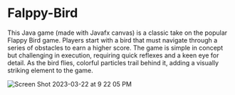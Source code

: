 # Falppy-Bird

This Java game (made with Javafx canvas) is a classic take on the popular Flappy Bird game. Players start with a bird that must navigate through a series of obstacles to earn a higher score. The game is simple in concept but challenging in execution, requiring quick reflexes and a keen eye for detail. As the bird flies, colorful particles trail behind it, adding a visually striking element to the game. 

![Screen Shot 2023-03-22 at 9 22 05 PM](https://user-images.githubusercontent.com/84671291/227019321-89b60f47-afd2-4a90-b6f0-ca000975cd56.png)
